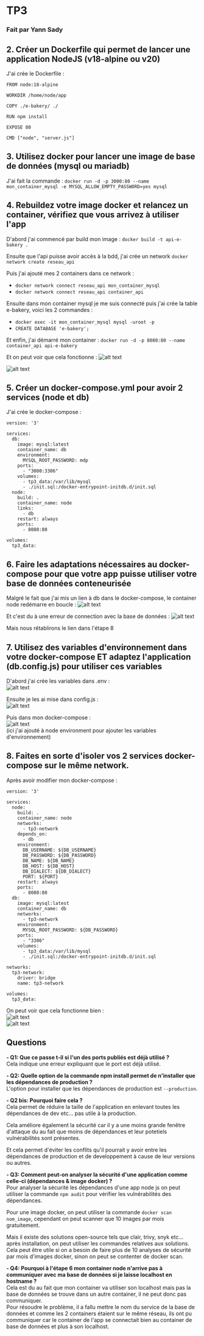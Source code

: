 # TP3
### Fait par Yann Sady

## 2. Créer un Dockerfile qui permet de lancer une application NodeJS (v18-alpine ou v20)

J'ai crée le Dockerfile :
```
FROM node:18-alpine

WORKDIR /home/node/app

COPY ./e-bakery/ ./

RUN npm install

EXPOSE 80

CMD ["node", "server.js"]
``` 

## 3. Utilisez docker pour lancer une image de base de données (mysql ou mariadb)

J'ai fait la commande : ```docker run -d -p 3000:80 --name mon_container_mysql -e MYSQL_ALLOW_EMPTY_PASSWORD=yes mysql```

## 4. Rebuildez votre image docker et relancez un container, vérifiez que vous arrivez à utiliser l'app
D'abord j'ai commencé par build mon image : ```docker build -t api-e-bakery .```

Ensuite que l'api puisse avoir accès à la bdd, j'ai crée un network ```docker network create reseau_api```

Puis j'ai ajouté mes 2 containers dans ce network :
- ```docker network connect reseau_api mon_container_mysql```
- ```docker network connect reseau_api container_api```

Ensuite dans mon container mysql je me suis connecté puis j'ai crée la table e-bakery, voici les 2 commandes :
- ```docker exec -it mon_container_mysql mysql -uroot -p```
- ```CREATE DATABASE 'e-bakery';```

Et enfin, j'ai démarré mon container : ```docker run -d -p 8080:80 --name container_api api-e-bakery```

Et on peut voir que cela fonctionne :
![alt text](images/1.png)

![alt text](images/2.png)

## 5. Créer un docker-compose.yml pour avoir 2 services (node et db)
J'ai crée le docker-compose :
```
version: '3'
 
services:
  db:
    image: mysql:latest
    container_name: db
    environment:
      MYSQL_ROOT_PASSWORD: mdp
    ports:
      - "3000:3306"
    volumes:
      - tp3_data:/var/lib/mysql
      - ./init.sql:/docker-entrypoint-initdb.d/init.sql
  node:
    build: .
    container_name: node
    links:
      - db
    restart: always
    ports:
      - 8080:80
      
volumes:
  tp3_data:
```

## 6. Faire les adaptations nécessaires au docker-compose pour que votre app puisse utiliser votre base de données conteneurisée

Malgré le fait que j'ai mis un lien à db dans le docker-compose, le container node redémarre en boucle :
![alt text](images/3.png)

Et c'est du à une erreur de connection avec la base de données :
![alt text](images/4.png)

Mais nous rétablirons le lien dans l'étape 8

## 7. Utilisez des variables d'environnement dans votre docker-compose ET adaptez l'application (db.config.js) pour utiliser ces variables

D'abord j'ai crée les variables dans .env :  
![alt text](images/5.png)

Ensuite je les ai mise dans config.js :  
![alt text](images/6.png)

Puis dans mon docker-compose :  
![alt text](images/7.png)  
(ici j'ai ajouté à node environment pour ajouter les variables d'environnement)

## 8. Faites en sorte d'isoler vos 2 services docker-compose sur le même network.

Après avoir modifier mon docker-compose :  
```
version: '3'
 
services:
  node:
    build: .
    container_name: node
    networks:
      - tp3-network
    depends_on:
      - db
    environment:
      DB_USERNAME: ${DB_USERNAME}
      DB_PASSWORD: ${DB_PASSWORD}
      DB_NAME: ${DB_NAME}
      DB_HOST: ${DB_HOST}
      DB_DIALECT: ${DB_DIALECT}
      PORT: ${PORT}
    restart: always
    ports:
      - 8080:80
  db:
    image: mysql:latest
    container_name: db
    networks:
      - tp3-network
    environment:
      MYSQL_ROOT_PASSWORD: ${DB_PASSWORD}
    ports:
      - "3306"
    volumes:
      - tp3_data:/var/lib/mysql
      - ./init.sql:/docker-entrypoint-initdb.d/init.sql

networks:
  tp3-network:
    driver: bridge
    name: tp3-network

volumes:
  tp3_data:
```

On peut voir que cela fonctionne bien :  
![alt text](images/8.png)  
![alt text](images/9.png)  

## Questions
**- Q1: Que ce passe t-il si l'un des ports publiés est déjà utilisé ?**  
  Cela indique une erreur expliquant que le port est déjà utilisé.  
  
**- Q2: Quelle option de la commande npm install permet de n'installer que les dépendances de production ?**  
  L'option pour installer que les dépendances de production est ```--production```.  
  
**- Q2 bis: Pourquoi faire cela ?**  
  Cela permet de réduire la taille de l'application en enlevant toutes les dépendances de dev etc... pas utile à la production.  
  
  Cela améliore également la sécurité car il y a une moins grande fenêtre d'attaque du au fait que moins de dépendances et leur potetiels vulnérabilités sont présentes.  
  
  Et cela permet d'éviter les conflits qu'il pourrait y avoir entre les dépendances de production et de developpement à cause de leur versions ou autres.  
  
**- Q3: Comment peut-on analyser la sécurité d'une application comme celle-ci (dépendances & image docker) ?**  
  Pour analyser la sécurité les dépendances d'une app node js on peut utiliser la commande ```npm audit``` pour vérifier les vulnérabilités des dépendances.  
  
  Pour une image docker, on peut utiliser la commande ```docker scan nom_image```, cependant on peut scanner que 10 images par mois gratuitement.  
  
  Mais il existe des solutions open-source tels que clair, trivy, snyk etc... après installation, on peut utiliser les commandes relatives aux solutions.  
  Cela peut être utile si on a besoin de faire plus de 10 analyses de sécurité par mois d'images docker, sinon on peut se contenter de docker scan.  
  
**- Q4: Pourquoi à l'étape 6 mon container node n'arrive pas à communiquer avec ma base de données si je laisse localhost en hostname ?**  
  Cela est du au fait que mon container va utiliser son localhost mais pas la base de données se trouve dans un autre container, il ne peut donc pas communiquer.  
  Pour résoudre le problème, il a fallu mettre le nom du service de la base de données et comme les 2 containers étaient sur le même réseau, ils ont pu communiquer car le container de l'app se connectait bien au container de base de données et plus à son localhost. 